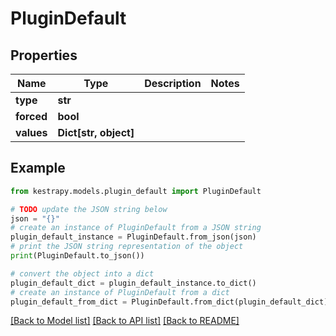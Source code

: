 # PluginDefault


## Properties

Name | Type | Description | Notes
------------ | ------------- | ------------- | -------------
**type** | **str** |  | 
**forced** | **bool** |  | 
**values** | **Dict[str, object]** |  | 

## Example

```python
from kestrapy.models.plugin_default import PluginDefault

# TODO update the JSON string below
json = "{}"
# create an instance of PluginDefault from a JSON string
plugin_default_instance = PluginDefault.from_json(json)
# print the JSON string representation of the object
print(PluginDefault.to_json())

# convert the object into a dict
plugin_default_dict = plugin_default_instance.to_dict()
# create an instance of PluginDefault from a dict
plugin_default_from_dict = PluginDefault.from_dict(plugin_default_dict)
```
[[Back to Model list]](../README.md#documentation-for-models) [[Back to API list]](../README.md#documentation-for-api-endpoints) [[Back to README]](../README.md)


